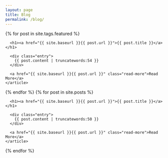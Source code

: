 ```yaml
---
layout: page
title: Blog
permalink: /blog/
---
```


<div class="posts">
   {% for post in site.tags.featured %}
    <article class="post">

      <h1><a href="{{ site.baseurl }}{{ post.url }}">{{ post.title }}</a></h1>

      <div class="entry">
        {{ post.content | truncatewords:54 }}
      </div>

      <a href="{{ site.baseurl }}{{ post.url }}" class="read-more">Read More</a>
    </article>
  {% endfor %}
  {% for post in site.posts %}
    <article class="post">

      <h1><a href="{{ site.baseurl }}{{ post.url }}">{{ post.title }}</a></h1>

      <div class="entry">
        {{ post.content | truncatewords:50 }}
      </div>

      <a href="{{ site.baseurl }}{{ post.url }}" class="read-more">Read More</a>
    </article>
  {% endfor %}
</div>
